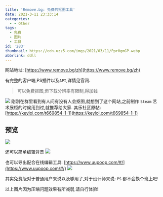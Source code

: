 ```yaml
---
title: 'Remove.bg: 免费的抠图工具'
date: 2021-3-11 23:33:14
categories:
  - - Other
tags:
  - 免费
  - 图片
  - 工具
id: '283'
thumbnail: https://cdn.uzz5.com/imgs/2021/03/11/Ppr0gmGP.webp
abbrlink: ddll
---
```



网站地址: [https://www.remove.bg/zh](https://www.remove.bg/zh) 

有完整的客户端,PS插件以及`API`,详情见官网.

> 可以免费抠图,但下载分辨率有限制,得加钱

![](https://cdn.uzz5.com/imgs/2021/03/11/sapUh89J.webp) 刚刚在群里看到有人问有没有人会抠图,就想到了这个网站,之前制作 `Steam` 艺术展柜的时候用到过,就推荐给大家. 其乐社区原帖: [https://keylol.com/t669854-1-1](https://keylol.com/t669854-1-1)

## 预览

![](https://cdn.uzz5.com/imgs/2021/03/11/571hfodh.webp) 

还可以简单编辑背景 ![](https://cdn.uzz5.com/imgs/2021/03/11/elfhHTDP.webp) 

也可以导出配合在线编辑工具: [https://www.uupoop.com/#/](https://www.uupoop.com/#/) ![](https://cdn.uzz5.com/imgs/2021/03/11/HOuSkkiu.webp) 

其实免费版对于普通用户来说以及够用了,对于设计师来说: `PS` 都不会换个班上吧!

 以上图片因为压缩问题效果有所减弱,请自行体验!